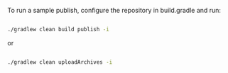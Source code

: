 
To run a sample publish, configure the repository in build.gradle and run: 

```bash

./gradlew clean build publish -i


```
or

```bash

./gradlew clean uploadArchives -i


```
